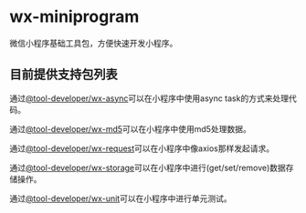 # wx-miniprogram
微信小程序基础工具包，方便快速开发小程序。


## 目前提供支持包列表
通过[@tool-developer/wx-async](https://github.com/tool-developer/wx-miniprogram/tree/main/packages/async)可以在小程序中使用async task的方式来处理代码。

通过[@tool-developer/wx-md5](https://github.com/tool-developer/wx-miniprogram/tree/main/packages/md5)可以在小程序中使用md5处理数据。

通过[@tool-developer/wx-request](https://github.com/tool-developer/wx-miniprogram/tree/main/packages/request)可以在小程序中像axios那样发起请求。

通过[@tool-developer/wx-storage](https://github.com/tool-developer/wx-miniprogram/tree/main/packages/storage)可以在小程序中进行(get/set/remove)数据存储操作。

通过[@tool-developer/wx-unit](https://github.com/tool-developer/wx-miniprogram/tree/main/packages/unit)可以在小程序中进行单元测试。
